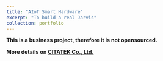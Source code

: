```yaml
---
title: "AIoT Smart Hardware"
excerpt: "To build a real Jarvis"
collection: portfolio
---
```


**This is a business project, therefore it is not opensourced.**

**More details on [CITATEK Co., Ltd.](https://citatek.cn)**
